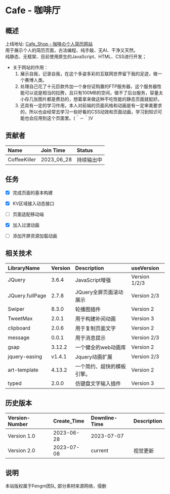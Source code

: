 # Cafe - 咖啡厅

## 概述

上线地址: [Cafe_Shop - 咖啡の个人简历网站](http://coffeekiller.net3v.club)  
用于展示个人的简历页面，古法编程、纯手敲、无AI、干净又天然。  
纯静态、无框架、目前使用原生的JavaScript、HTML、CSS进行开发；

- 关于网站的作用：  
  1. 展示自我，记录自我，在这个多姿多彩的互联网世界留下我的足迹，做一个赛博人类。  
  2. 处理自己花了十元巨款外加一个身份证购置的FTP服务器，这个服务器性能可以说是相当的拉胯，且只有100MB的空间，做不了后台服务，容量太小存几张图片都是费劲的，想着拿来做这种不吃性能的静态页面就挺好。  
  3. 还具有一定的学习作用，本人对前端的页面风格和动画是有一定审美要求的，所以也会经常去学习一些好看的CSS动效和页面动画，学习到知识可能也会应用到这个页面里。(＾－＾)V


## 贡献者

| Name         | Join Time  | Status |
|:-------------|:-----------|:-------|
| CoffeeKiller | 2023_06_28 | 持续输出中  |


## 任务

- [x] 完成页面的基本构建
- [x] KV区域接入动态接口
- [ ] 页面适配移动端
- [x] 加入过渡动画
- [ ] 添加开屏资源加载动画


## 相关技术

| LibraryName     | Version | Description    | useVersion    |
|:----------------|:--------|:---------------|:--------------|
| JQuery          | 3.6.4   | JavaScript增强   | Version 1/2/3 |
| JQuery.fullPage | 2.7.8   | JQuery全屏页面滚动展示 | Version 2/3   |
| Swiper          | 8.3.0   | 轮播图插件          | Version 2     |
| TweetMax        | 2.0.1   | 用于构建补间动画       | Version 3     |
| clipboard       | 2.0.6   | 用于复制页面文字       | Version 2     |
| message         | 0.0.1   | 用于消息提示         | Version 2/3   |
| gsap            | 3.12.2  | 一个健全的web动画库    | Version 2     |
| jquery-easing   | v1.4.1  | Jquery动画扩展     | Version 2/3   |
| art-template    | 4.13.2  | 一个简约、超快的模板引擎。  | Version 2     |
| typed           | 2.0.0   | 仿键盘文字输入插件      | Version 3     |


## 历史版本

| Version-Number | Create_Time | Downline-Time | Description |
|:---------------|:------------|:--------------|:------------|        
| Version 1.0    | 2023-06-28  | 2023-07-07    |             |
| Version 2.0    | 2023-07-08  | current       | 视觉更新        |


## 说明

本站版权属于Fengm团队, 部分素材来源网络，侵删  